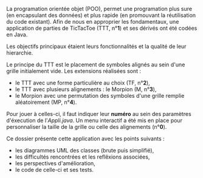 La programation orientée objet (POO), permet une programation plus sure (en encapsulant des données) et plus rapide (en promouvant la réutilisation du code existant).
Afin de nous en approprier les fondamentaux, une application de parties de TicTacToe (TTT, n°**1**) et ses dérivés ont été codées en Java.

Les objectifs principaux étaient leurs fonctionnalités et la qualité de leur hierarchie.

Le principe du TTT est le placement de symboles alignés au sein d'une grille initialement vide.
Les extensions réalisées sont :

+ le TTT avec une forme particulière au choix (TF, n°**2**),
+ le TTT avec plusieurs alignements : le Morpion (M, n°**3**),
+ le Morpion avec une permutation des symboles d'une grille remplie aléatoirement (MP, n°**4**).

Pour jouer à celles-ci, il faut indiquer leur **numéro** au sein des paramètres d'éxecution de l'*Appli.java*.
Un menu interactif a été mis en place pour personnaliser la taille de la grille ou celle des alignements (n°**0**).

Ce dossier présente cette application avec les points suivants :

+ les diagrammes UML des classes (brute puis simplifié),
+ les difficultés rencontrées et les reflêxions associées,
+ les perspectives d'amélioration,
+ le code de celle-ci et ses tests.
